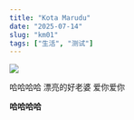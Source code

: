 ```yaml
---
title: "Kota Marudu"
date: "2025-07-14"
slug: "km01"
tags: ["生活", "测试"]
---
```

![](https://prod-files-secure.s3.us-west-2.amazonaws.com/112d0858-5090-4d34-a606-b75eb8d65fd2/c7b45876-473c-4fb6-85d3-cb84a84bfc51/1000201235.jpg?X-Amz-Algorithm=AWS4-HMAC-SHA256&X-Amz-Content-Sha256=UNSIGNED-PAYLOAD&X-Amz-Credential=ASIAZI2LB466SEYJEJPQ%2F20250724%2Fus-west-2%2Fs3%2Faws4_request&X-Amz-Date=20250724T185435Z&X-Amz-Expires=3600&X-Amz-Security-Token=IQoJb3JpZ2luX2VjEAsaCXVzLXdlc3QtMiJHMEUCIQCKM1D8pVPNJFWE%2F%2BJf92e9myyTAv0xGptPCwfvuXMmCQIgP1Mnavrk5lzdBpDcPwjxXuQtiNey6ietTmwwGVX50rkq%2FwMINBAAGgw2Mzc0MjMxODM4MDUiDPYXX63d7znDG727eircA4YEBAdWcGvB%2B27%2F2KU1NEt2i6xSj3ueK37w9ZvVD0%2FU4ona4WSmeYugL%2Fo9c39snte7%2BD6L3LYotb0vUuU%2F0khPWi4%2Fh%2BX9vjGoh3dnj4UZU5%2FOzGtqgh3wfmSDXbcQqSiwlNcRto1Jn%2Fp%2F7rbtg4bmt%2FL2uUVvhRMuisNN8JvM%2BPdgihZfDhRVW7dJl4SekX%2BnPB6FBd2%2FiNS%2B27mk0PU2URf1UqSOl1yHRN98j5SLGfQQQrx9gHi4pMWS2ArIjQVT8%2FSxqeWRYke5ViUm1ndFz5RFBE1pulQWa7xRmMEHiLkYh7PZx3eMEMYcvESdutrltf9oelevtXG8ABW9siNWChokK0%2F4bQXMEWo6L2AeCdlbK%2BRTHdsT9qmSAjw4Miof0Bm%2FHwvZj53Lq%2Fjwc4v3vGTTiW9sBV6FTssPVtteuB%2BCyaBdB7yE5mOoXnyvliuQqaClAeMOrREBw692L3nW7YGeHrah4FpKyRHJKv%2FAtwSt2bCYqIpinUCuMxGBa%2FEnDLcY%2FC4kUBD%2BfIeA8SRhQwtzuAW9gBKJ9EHtH7eSt2LaVICAUlxmsxwgDvcBFnGND2NB8NbjqtutAFIdmded6vA5iEVRnnoX9y%2B%2Frx%2Bv4nP3UruRo5bDEITDMKT1icQGOqUB9W%2BBJ9%2FcXqRtYozEzb%2FtVIKiUNl2UAgbjN%2BOW9PXu4L1KWg3qTwyM7Yu9OMWDYZzj98YdtnlAUAFjUptzqCi7Euj34oLC%2BJQC%2BHX9fSWoFqwDS48eQ1wbu3P8C8Tx%2FVPAFqvIugQ9Qndc20HhSTEOlnowmhpY3KLF%2Bbg2%2BW3W1Lf6TSn3Ja2YHJiaiiiI7L%2BWiV1yJHrOkMcr8AuTetZF7jYzYPi&X-Amz-Signature=e26aa168ac0c6eefcc424009e0da92b69bc83a983713e1390b6ca67b2052644f&X-Amz-SignedHeaders=host&x-amz-checksum-mode=ENABLED&x-id=GetObject)


哈哈哈哈  漂亮的好老婆  爱你爱你


**哈哈哈哈**

